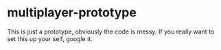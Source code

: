 # multiplayer-prototype
This is just a prototype, obviously the code is messy.
If you really want to set this up your self, google it.

